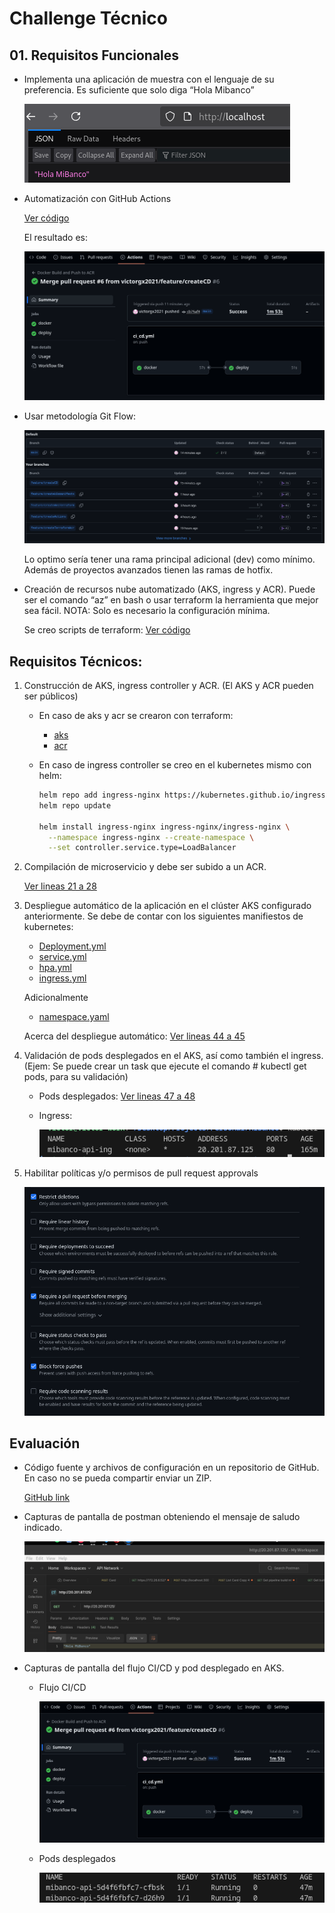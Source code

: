 # Challenge Técnico
## 01. Requisitos Funcionales
- Implementa una aplicación de muestra con el lenguaje de su preferencia.  Es suficiente que solo diga “Hola Mibanco”

    ![Api local](ImagesReadme/01.api_local.png)

- Automatización con GitHub Actions

    [Ver código](.github/workflows/ci_cd.yml)

    El resultado es:

    ![GitHub Actions](ImagesReadme/01.github_actions.png)

- Usar metodología Git Flow:

    ![Git Flow](ImagesReadme/01.GitFlow.png)

    Lo optimo sería tener una rama principal adicional (dev) como mínimo.
    Además de proyectos avanzados tienen las ramas de hotfix.

- Creación de recursos nube automatizado (AKS, ingress y ACR). Puede ser el comando “az” en bash o usar terraform la herramienta que mejor sea fácil. NOTA: Solo es necesario la configuración mínima.

    Se creo scripts de terraform: [Ver código](DevOps/Terraform/)

## Requisitos Técnicos:
1. Construcción de AKS, ingress controller y ACR. (El AKS y ACR pueden ser públicos)

    - En caso de aks y acr se crearon con terraform:

        - [aks](DevOps/Terraform/modules/aks/)
        - [acr](DevOps/Terraform/modules/container_registry/)

    - En caso de ingress controller se creo en el kubernetes mismo con helm:

        ```bash
        helm repo add ingress-nginx https://kubernetes.github.io/ingress-nginx
        helm repo update

        helm install ingress-nginx ingress-nginx/ingress-nginx \
          --namespace ingress-nginx --create-namespace \
          --set controller.service.type=LoadBalancer
        ```

2. Compilación de microservicio y debe ser subido a un ACR.

    [Ver lineas 21 a 28](https://github.com/victorgx2021/MiBancoApi/blob/main/.github/workflows/ci_cd.yml#L21-L28)

3. Despliegue automático de la aplicación en el clúster AKS configurado anteriormente. Se debe de contar con los siguientes manifiestos de kubernetes:
    - [Deployment.yml](DevOps/Kubernetes/deployment.yaml)
    - [service.yml](DevOps/Kubernetes/service.yaml)
    - [hpa.yml](DevOps/Kubernetes/hpa.yaml)
    - [ingress.yml](DevOps/Kubernetes/ingress.yaml)

    Adicionalmente
    
    - [namespace.yaml](DevOps/Kubernetes/namespace.yaml)

    Acerca del despliegue automático:
    [Ver lineas 44 a 45](https://github.com/victorgx2021/MiBancoApi/blob/main/.github/workflows/ci_cd.yml#L44-L45)

4. Validación de pods desplegados en el AKS, así como también el ingress. (Ejem: Se puede crear un task que ejecute el comando # kubectl get pods, para su validación)

    - Pods desplegados:
    [Ver lineas 47 a 48](https://github.com/victorgx2021/MiBancoApi/blob/main/.github/workflows/ci_cd.yml#L47-L48)

    - Ingress:

        ![Ingress](ImagesReadme/04.ingress.png)

5. Habilitar políticas y/o permisos de pull request approvals

    ![](ImagesReadme/05pull_request_rules.png)

## Evaluación
- Código fuente y archivos de configuración en un repositorio de GitHub. En caso no se pueda compartir enviar un ZIP.

    [GitHub link](https://github.com/victorgx2021/MiBancoApi)

- Capturas de pantalla de postman obteniendo el mensaje de saludo indicado.

    ![](ImagesReadme/postman.png)

- Capturas de pantalla del flujo CI/CD y pod desplegado en AKS.

    - Flujo CI/CD

        ![GitHub Actions](ImagesReadme/01.github_actions.png)

    - Pods desplegados

        ![](ImagesReadme/pods.png)
